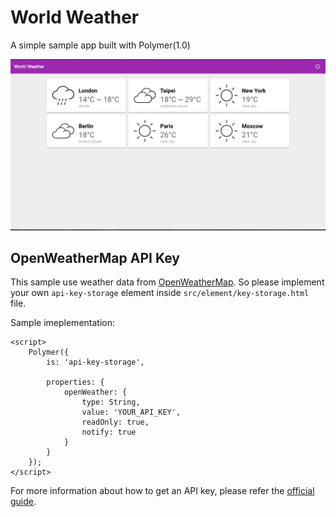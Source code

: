 World Weather
=============
A simple sample app built with Polymer(1.0)

<img src="images/screenshot.png"></img>

OpenWeatherMap API Key
----------------------
This sample use weather data from [OpenWeatherMap](https://openweathermap.org/). So please implement your own `api-key-storage` element inside `src/element/key-storage.html` file.

Sample imeplementation:
```
<script>
    Polymer({
        is: 'api-key-storage',

        properties: {
            openWeather: {
                type: String,
                value: 'YOUR_API_KEY',
                readOnly: true,
                notify: true
            }
        }
    });
</script>
```

For more information about how to get an API key, please refer the [official guide](https://openweathermap.org/appid).